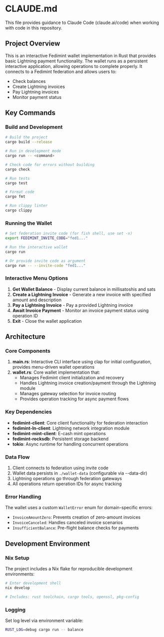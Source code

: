# CLAUDE.md

This file provides guidance to Claude Code (claude.ai/code) when working with code in this repository.

## Project Overview

This is an interactive Fedimint wallet implementation in Rust that provides basic Lightning payment functionality. The wallet runs as a persistent interactive application, allowing operations to complete properly. It connects to a Fedimint federation and allows users to:
- Check balances
- Create Lightning invoices
- Pay Lightning invoices
- Monitor payment status

## Key Commands

### Build and Development
```bash
# Build the project
cargo build --release

# Run in development mode
cargo run -- <command>

# Check code for errors without building
cargo check

# Run tests
cargo test

# Format code
cargo fmt

# Run clippy linter
cargo clippy
```

### Running the Wallet
```bash
# Set federation invite code (for fish shell, use set -x)
export FEDIMINT_INVITE_CODE="fed1..."

# Run the interactive wallet
cargo run

# Or provide invite code as argument
cargo run -- --invite-code "fed1..."
```

### Interactive Menu Options
1. **Get Wallet Balance** - Display current balance in millisatoshis and sats
2. **Create a Lightning Invoice** - Generate a new invoice with specified amount and description
3. **Pay a Lightning Invoice** - Pay a provided Lightning invoice
4. **Await Invoice Payment** - Monitor an invoice payment status using operation ID
5. **Exit** - Close the wallet application

## Architecture

### Core Components

1. **main.rs**: Interactive CLI interface using clap for initial configuration, provides menu-driven wallet operations
2. **wallet.rs**: Core wallet implementation that:
   - Manages Fedimint client initialization and recovery
   - Handles Lightning invoice creation/payment through the Lightning module
   - Manages gateway selection for invoice routing
   - Provides operation tracking for async payment flows

### Key Dependencies

- **fedimint-client**: Core client functionality for federation interaction
- **fedimint-ln-client**: Lightning network integration module
- **fedimint-mint-client**: E-cash mint operations
- **fedimint-rocksdb**: Persistent storage backend
- **tokio**: Async runtime for handling concurrent operations

### Data Flow

1. Client connects to federation using invite code
2. Wallet data persists in `./wallet-data` (configurable via --data-dir)
3. Lightning operations go through federation gateways
4. All operations return operation IDs for async tracking

### Error Handling

The wallet uses a custom `WalletError` enum for domain-specific errors:
- `InvoiceAmountZero`: Prevents creation of zero-amount invoices
- `InvoiceCanceled`: Handles canceled invoice scenarios
- `InsufficientBalance`: Pre-flight balance checks for payments

## Development Environment

### Nix Setup
The project includes a Nix flake for reproducible development environments:
```bash
# Enter development shell
nix develop

# Includes: rust toolchain, cargo tools, openssl, pkg-config
```

### Logging
Set log level via environment variable:
```bash
RUST_LOG=debug cargo run -- balance
```